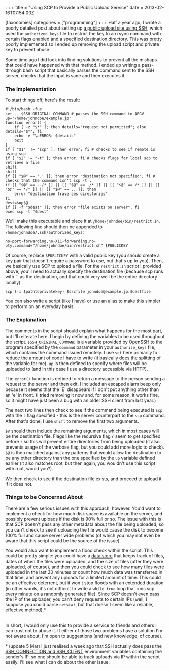 +++
title = "Using SCP to Provide a Public Upload Service"
date = 2013-02-16T07:54:00Z

[taxonomies]
categories = ["programming"]
+++
Half a year ago, I wrote a poorly detailed post about setting up 
[a public upload site using SSH][], which used the `authorized_keys` file 
to restrict the key to an rsync command with certain flags enabled and a 
specified destination directory. This was pretty poorly implemented so I 
ended up removing the upload script and private key to prevent abuse.

Some time ago I did look into finding solutions to prevent all the mishaps 
that could have happened with that method. I ended up writing a pass-through 
bash script that basically parses the command sent to the SSH server, 
checks that the input is sane and then executes it.

### The Implementation

To start things off, here's the result:

    #!/bin/bash -fue
    set -- $SSH_ORIGINAL_COMMAND # passes the SSH command to ARGV
    up='/home/johndoe/example.jp'
    function error() {
        if [ -z "$*" ]; then details="request not permitted"; else details="$*"; fi
        echo -e "\aERROR: $details"
        exit
    }
    if [ "$1"  != 'scp' ]; then error; fi # checks to see if remote is using scp
    if [ "$2" != "-t" ]; then error; fi # checks flags for local scp to retrieve a file
    shift
    shift
    if [[ "$@" == '.' ]]; then error "destination not specified"; fi # checks that the command isn't scp -t .
    if [[ "$@" == ../* ]] || [[ "$@" == ./* ]] || [[ "$@" == /* ]] || [[ "$@" == */* ]] || [[ "$@" == .. ]]; then
        error "destination traverses directories"
    fi
    dest=$up$@
    if [[ -f "$dest" ]]; then error "file exists on server"; fi
    exec scp -t "$dest"

We'll make this executable and place it at `/home/johndoe/bin/restrict.sh`. 
The following line should then be appended to `/home/johndoe/.ssh/authorized_keys`:

    no-port-forwarding,no-X11-forwarding,no-pty,command="/home/johndoe/bin/restrict.sh" $PUBLICKEY

Of course, replace `$PUBLICKEY` with a valid public key (you should create 
a key pair that doesn't require a password to use, but that's up to you). 
Then, we basically use SCP to upload a file. For the `restrict.sh` script 
I provided above, you'll need to actually specify the destination file 
(because scp runs with '.' as the destination, and that could very well 
be the entire directory locally):

    scp (-i $pathtoprivatekey) $srcfile johndoe@example.jp:$destfile

You can also write a script (like I have) or use an alias to make this simpler 
to perform on an everyday basis.

### The Explanation

The comments in the script should explain what happens for the most part, 
but I'll reiterate here. I begin by defining the variables to be used throughout 
the script. `$SSH_ORIGINAL_COMMAND` is a variable provided by OpenSSH 
to the program specified by the `command` parameter in your `authorize_keys`
file, which contains the command issued remotely. I use `set` here primarily 
to reduce the amount of code I have to write (it basically does the splitting 
of the variable for me). `up` is then defined to specify where files 
will be uploaded to (and in this case I use a directory accessible via HTTP).

The `error()` function is defined to return a message to the person sending 
a request to the server and then exit. I included an escaped alarm beep 
only because it seems that the 'E' disappears if I don't put anything other 
than an 'e' in front. (I tried removing it now and, for some reason, it 
works fine, so it might have just been a bug with an older SSH client from 
last year.)

The next two lines then check to see if the command being executed is `scp` 
with the `t` flag specified - this is the server counterpart to the `scp` 
command. After that's done, I use `shift` to remove the first two arguments.

`$@` should then include the remaining arguments, which in most cases 
will be the destination file. Flags like the recursive flag `r` seem to
get specified before `t` so this will prevent entire directories from 
being uploaded (it also prevents usage of the verbose flag, but you could 
add more logic to check). `$@` is then matched against any patterns that 
would allow the destination to be any other directory than the one specified 
by the `up` variable defined earlier (it also matches root, but then again, 
you wouldn't use this script with root, would you?).

We then check to see if the destination file exists, and proceed to upload 
it if it does not.

### Things to be Concerned About

There are a few serious issues with this approach, however. You'd want to 
implement a check for how much disk space is available on the server, and 
possibly prevent uploads if the disk is 90% full or so. The issue with this 
is that SCP doesn't pass any other metadata about the file being uploaded, 
so you can't check to see if uploading the file would cause the disk to 
become 100% full and cause server wide problems (of which you may not even 
be aware that this script could be the source of the issue).

You would also want to implement a flood check within the script. This could 
be pretty simple: you could have a [data store][] that keeps track of files, 
dates of when the files were uploaded, and the size of files (after they 
were uploaded, of course), and then you could check to see how many files 
were uploaded in the last 30 minutes or count how much data was transferred 
in that time, and prevent any uploads for a limited amount of time. This 
could be an effective deterrent, but it won't stop floods with an extended 
duration (in other words, it's not difficult to write a `while true` loop 
that runs scp every minute on a randomly generated file). Since SCP doesn't 
even pass the IP of the uploader, you can't deny requests to certain IPs 
(well, I suppose you could parse `netstat`, but that doesn't seem like 
a reliable, effective method).*  
<br />

In short, I would only use this to provide a service to friends and others 
I can trust not to abuse it. If either of those two problems have a solution 
I'm not aware about, I'm open to suggestions (and new knowledge, of course).

\* (update 5 Mar) I just realised a week ago that SSH actually does pass the 
[SSH\_CONNECTION and SSH\_CLIENT][] environment variables containing the 
sender's IP, so one should be able to track uploads via IP within the script 
easily. I'll see what I can do about the other issue.


[a public upload site using SSH]: ./logs/2012-06-25-kyoto.maidlab.jp.md
[data store]: http://redis.io
[SSH\_CONNECTION and SSH\_CLIENT]: http://en.wikibooks.org/wiki/OpenSSH/Client_Applications#ssh_client_environment_variables
